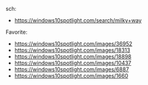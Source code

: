 sch:
- https://windows10spotlight.com/search/milky+way

Favorite:
- https://windows10spotlight.com/images/36952
- https://windows10spotlight.com/images/18313
- https://windows10spotlight.com/images/18898
- https://windows10spotlight.com/images/10437
- https://windows10spotlight.com/images/6887
- https://windows10spotlight.com/images/1660
